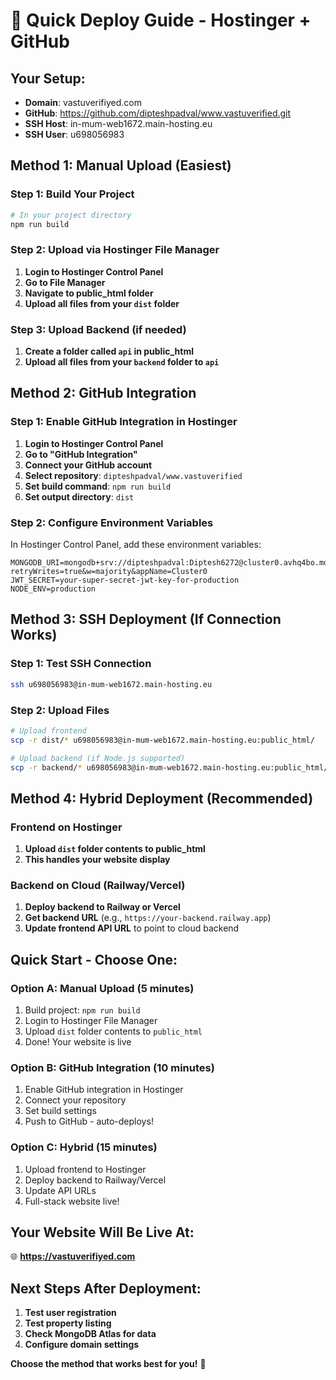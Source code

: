 # 🚀 Quick Deploy Guide - Hostinger + GitHub

## Your Setup:
- **Domain**: vastuverifiyed.com
- **GitHub**: https://github.com/dipteshpadval/www.vastuverified.git
- **SSH Host**: in-mum-web1672.main-hosting.eu
- **SSH User**: u698056983

## Method 1: Manual Upload (Easiest)

### Step 1: Build Your Project
```bash
# In your project directory
npm run build
```

### Step 2: Upload via Hostinger File Manager
1. **Login to Hostinger Control Panel**
2. **Go to File Manager**
3. **Navigate to public_html folder**
4. **Upload all files from your `dist` folder**

### Step 3: Upload Backend (if needed)
1. **Create a folder called `api` in public_html**
2. **Upload all files from your `backend` folder to `api`**

## Method 2: GitHub Integration

### Step 1: Enable GitHub Integration in Hostinger
1. **Login to Hostinger Control Panel**
2. **Go to "GitHub Integration"**
3. **Connect your GitHub account**
4. **Select repository**: `dipteshpadval/www.vastuverified`
5. **Set build command**: `npm run build`
6. **Set output directory**: `dist`

### Step 2: Configure Environment Variables
In Hostinger Control Panel, add these environment variables:
```
MONGODB_URI=mongodb+srv://dipteshpadval:Diptesh6272@cluster0.avhq4bo.mongodb.net/vastuverifiyed?retryWrites=true&w=majority&appName=Cluster0
JWT_SECRET=your-super-secret-jwt-key-for-production
NODE_ENV=production
```

## Method 3: SSH Deployment (If Connection Works)

### Step 1: Test SSH Connection
```bash
ssh u698056983@in-mum-web1672.main-hosting.eu
```

### Step 2: Upload Files
```bash
# Upload frontend
scp -r dist/* u698056983@in-mum-web1672.main-hosting.eu:public_html/

# Upload backend (if Node.js supported)
scp -r backend/* u698056983@in-mum-web1672.main-hosting.eu:public_html/api/
```

## Method 4: Hybrid Deployment (Recommended)

### Frontend on Hostinger
1. **Upload `dist` folder contents to public_html**
2. **This handles your website display**

### Backend on Cloud (Railway/Vercel)
1. **Deploy backend to Railway or Vercel**
2. **Get backend URL** (e.g., `https://your-backend.railway.app`)
3. **Update frontend API URL** to point to cloud backend

## Quick Start - Choose One:

### Option A: Manual Upload (5 minutes)
1. Build project: `npm run build`
2. Login to Hostinger File Manager
3. Upload `dist` folder contents to `public_html`
4. Done! Your website is live

### Option B: GitHub Integration (10 minutes)
1. Enable GitHub integration in Hostinger
2. Connect your repository
3. Set build settings
4. Push to GitHub - auto-deploys!

### Option C: Hybrid (15 minutes)
1. Upload frontend to Hostinger
2. Deploy backend to Railway/Vercel
3. Update API URLs
4. Full-stack website live!

## Your Website Will Be Live At:
🌐 **https://vastuverifiyed.com**

## Next Steps After Deployment:
1. **Test user registration**
2. **Test property listing**
3. **Check MongoDB Atlas for data**
4. **Configure domain settings**

**Choose the method that works best for you!** 🚀
